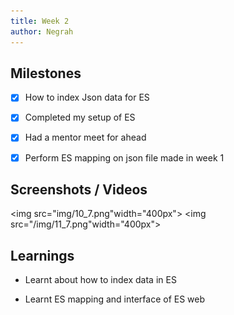 ```yaml
---
title: Week 2
author: Negrah
---
```


## Milestones
- [x] How to index Json data for ES
- [x] Completed my setup of ES 
- [x] Had a mentor meet for ahead 
- [x] Perform ES mapping on json file made in week 1


## Screenshots / Videos 
<img src="img/10_7.png"width="400px">
<img src="/img/11_7.png"width="400px">

## Learnings
<ul><li>Learnt about how to index data in ES </li></ul>
<ul><li>Learnt ES mapping and interface of ES web </li><ul>
